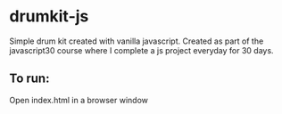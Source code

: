 # drumkit-js
Simple drum kit created with vanilla javascript. 
Created as part of the javascript30 course where I complete a js project everyday for 30 days.

## To run:
Open index.html in a browser window
